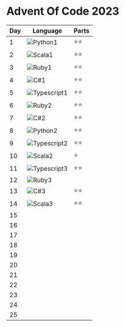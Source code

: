 # Advent Of Code 2023

| Day | Language | Parts |
|----|------|----|
| 1  |  ![Python1](https://skillicons.dev/icons?i=py) | :star::star: |
| 2  |  ![Scala1](https://skillicons.dev/icons?i=scala) | :star::star: |
| 3  |  ![Ruby1](https://skillicons.dev/icons?i=ruby) | :star::star: |
| 4  |  ![C#1](https://skillicons.dev/icons?i=cs) | :star::star: |
| 5  |  ![Typescript1](https://skillicons.dev/icons?i=ts) | :star::star: |
| 6  |  ![Ruby2](https://skillicons.dev/icons?i=ruby) | :star::star: |
| 7  |  ![C#2](https://skillicons.dev/icons?i=cs) | :star::star: |
| 8  |  ![Python2](https://skillicons.dev/icons?i=py) | :star::star: |
| 9  |  ![Typescript2](https://skillicons.dev/icons?i=ts) | :star::star: |
| 10 |  ![Scala2](https://skillicons.dev/icons?i=scala) | :star: |
| 11 |  ![Typescript3](https://skillicons.dev/icons?i=ts) | :star::star: |
| 12 |  ![Ruby3](https://skillicons.dev/icons?i=ruby) |  |
| 13 |  ![C#3](https://skillicons.dev/icons?i=cs) | :star::star: |
| 14 |  ![Scala3](https://skillicons.dev/icons?i=scala) | :star::star: |
| 15 |  |  |
| 16 |  |  |
| 17 |  |  |
| 18 |  |  |
| 19 |  |  |
| 20 |  |  |
| 21 |  |  |
| 22 |  |  |
| 23 |  |  |
| 24 |  |  |
| 25 |  |  |


